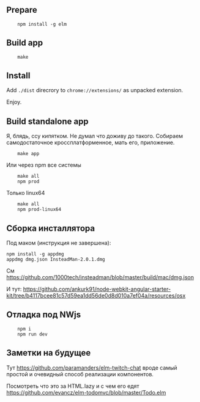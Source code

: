 ## Prepare

```
    npm install -g elm
```

## Build app

```
    make
```

## Install

Add `./dist` direcrory to `chrome://extensions/` as unpacked extension.

Enjoy.

## Build standalone app

Я, блядь, ссу кипятком. Не думал что доживу до такого.
Собираем самодостаточное кроссплатформенное, мать его, приложение.

```
    make app
```

Или через npm все системы

```
    make all
    npm prod
```

Только linux64

```
    make all
    npm prod-linux64
```


## Сборка инсталлятора

Под маком (инструкция не завершена):

```
npm install -g appdmg
appdmg dmg.json InsteadMan-2.0.1.dmg
```

См https://github.com/1000tech/insteadman/blob/master/build/mac/dmg.json

И тут: https://github.com/ankurk91/node-webkit-angular-starter-kit/tree/b4117bcee81c57d59ea1dd56de0d8d010a7ef04a/resources/osx


## Отладка под NWjs

```
    npm i
    npm run dev
```

## Заметки на будущее

Тут
https://github.com/paramanders/elm-twitch-chat
вроде самый простой и очевидный способ реализации компонентов.

Посмотреть что это за HTML.lazy и с чем его едят
https://github.com/evancz/elm-todomvc/blob/master/Todo.elm
